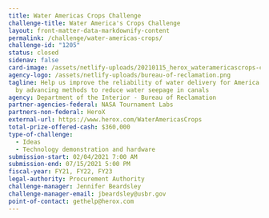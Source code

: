 ```yaml
---
title: Water Americas Crops Challenge
challenge-title: Water America's Crops Challenge
layout: front-matter-data-markdownify-content
permalink: /challenge/water-americas-crops/
challenge-id: "1205"
status: closed
sidenav: false
card-image: /assets/netlify-uploads/20210115_herox_wateramericascrops-challenge_3-logo_challengegov-sized.jpg
agency-logo: /assets/netlify-uploads/bureau-of-reclamation.png
tagline: Help us improve the reliability of water delivery for America’s crops
  by advancing methods to reduce water seepage in canals
agency: Department of the Interior - Bureau of Reclamation
partner-agencies-federal: NASA Tournament Labs
partners-non-federal: HeroX
external-url: https://www.herox.com/WaterAmericasCrops
total-prize-offered-cash: $360,000
type-of-challenge:
  - Ideas
  - Technology demonstration and hardware
submission-start: 02/04/2021 7:00 AM
submission-end: 07/15/2021 5:00 PM
fiscal-year: FY21, FY22, FY23
legal-authority: Procurement Authority
challenge-manager: Jennifer Beardsley
challenge-manager-email: jbeardsley@usbr.gov
point-of-contact: gethelp@herox.com
---
```

